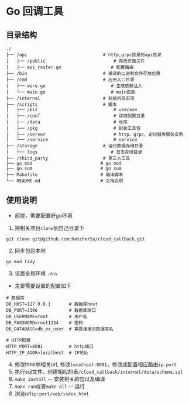 # Go 回调工具

## 目录结构

```
./
├── /api                             # http,grpc目录的api目录
│   ├── /public                          # 存放页面文件
│   ├── api_router.go                   # 配置路由
├── /bin                             # 编译的二进制文件存放位置
├── /cmd                             # 应用入口目录
│   ├── wire.go                         # 生成依赖注入
│   └── main.go                         # main函数
├── /internal                        # 封装内部实现
├── /scripts                         # 脚本
│   ├── /biz                             # usecase
│   ├── /conf                            # 读取配置目录
│   ├── /data                            # 仓库
│   ├── /pkg                             # 封装工具包
│   ├── /server                          # http、grpc、定时器等服务实例
│   └── /service                         # service
├── /storage                         # 运行数据存储目录
│   └── logs                            # 日志存储目录
├── /third_party                     # 第三方工具
├── go.mod                          # go mod
├── go.sum                          # go sum
├── Makefile                        # 编译脚本
└── README.md                       # 文档说明
```

## 使用说明

* 前提，需要配置好go环境

1. 把相关项目`clone`到自己目录下
```shell
git clone git@github.com:HatcherSu/cloud_callback.git
```

2. 同步包到本地
```shell
go mod tidy
```

3. 设置全局环境 `.env`
 - 主要需要设置的配置如下

```
# 数据库
DB_HOST=127.0.0.1       # 数据库host
DB_PORT=3306            # 数据库端口
DB_USERNAME=root        # 用户名
DB_PASSWORD=root1234    # 密码
DB_DATABASE=db_ex_user  # 需要连接的数据库名

# HTTP配置
HTTP_PORT=8081          # http端口
HTTP_IP_ADDR=localhost  # IP地址
```

4. 修改html中相关url, 修改`localhost:8081`，修改成配置相应路由`ip:port`
5. 执行sql文件，创建相应的表`/cloud_callback/internal/data/schema.sql`
6. `make install` -- 安装相关的包以及编译
7. `make run`或者`make all` -- 运行
7. 浏览url`ip:port/web/index.html`

